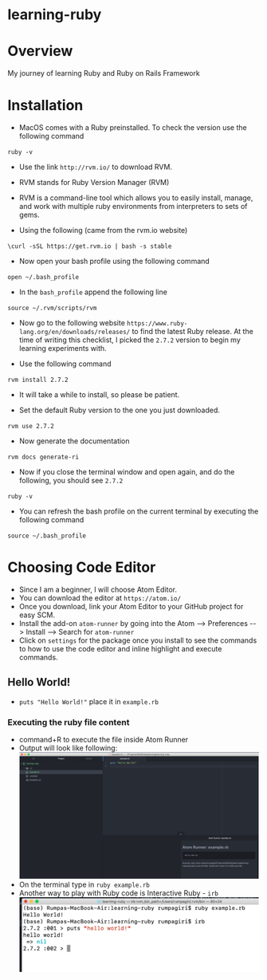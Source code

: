 # learning-ruby

# Overview

My journey of learning Ruby and Ruby on Rails Framework

# Installation

- MacOS comes with a Ruby preinstalled. To check the version use the following command

`ruby -v`

- Use the link `http://rvm.io/` to download RVM.
- RVM stands for Ruby Version Manager (RVM)
- RVM is a command-line tool which allows you to easily install, manage, and work with multiple ruby environments from interpreters to sets of gems.

- Using the following (came from the rvm.io website)

`\curl -sSL https://get.rvm.io | bash -s stable`

- Now open your bash profile using the following command

`open ~/.bash_profile`

- In the `bash_profile` append the following line

`source ~/.rvm/scripts/rvm`

- Now go to the following website `https://www.ruby-lang.org/en/downloads/releases/` to find the latest Ruby release. At the time of writing this checklist, I picked the `2.7.2` version to begin my learning experiments with.

- Use the following command

`rvm install 2.7.2`

- It will take a while to install, so please be patient.

- Set the default Ruby version to the one you just downloaded.

`rvm use 2.7.2`

- Now generate the documentation

`rvm docs generate-ri`

- Now if you close the terminal window and open again, and do the following, you should see `2.7.2`

`ruby -v`

- You can refresh the bash profile on the current terminal by executing the following command

`source ~/.bash_profile`

# Choosing Code Editor

- Since I am a beginner, I will choose Atom Editor.
- You can download the editor at `https://atom.io/`
- Once you download, link your Atom Editor to your GitHub project for easy SCM.
- Install the add-on `atom-runner` by going into the Atom --> Preferences --> Install --> Search for `atom-runner`
- Click on `settings` for the package once you install to see the commands to how to use the code editor and inline highlight and execute commands.

## Hello World!

- `puts "Hello World!"` place it in `example.rb`

### Executing the ruby file content

- command+R to execute the file inside Atom Runner
- Output will look like following: ![Atom Runner](./AtomRunner.png?raw=true)
- On the terminal type in `ruby example.rb`
- Another way to play with Ruby code is Interactive Ruby - `irb` ![Terminal Runner](./terminal.png?raw=true)
